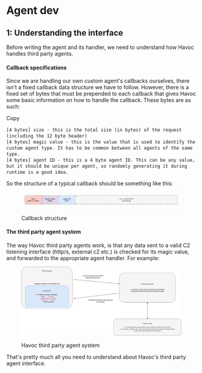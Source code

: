 # Agent dev

## 1: Understanding the interface

Before writing the agent and its handler, we need to understand how Havoc handles third party agents.

#### Callback specifications <a href="#callback-specifications" id="callback-specifications"></a>

Since we are handling our own custom agent's callbacks ourselves, there isn't a fixed callback data structure we have to follow. However, there is a fixed set of bytes that must be prepended to each callback that gives Havoc some basic information on how to handle the callback. These bytes are as such:

Copy

```
[4 bytes] size - this is the total size (in bytes) of the request (including the 12 byte header)
[4 bytes] magic value - this is the value that is used to identify the custom agent type. It has to be common between all agents of the same type.
[4 bytes] agent ID - this is a 4 byte agent ID. This can be any value, but it should be unique per agent, so randomly generating it during runtime is a good idea.
```

So the structure of a typical callback should be something like this:

<figure><img src="../../../.gitbook/assets/image (5).png" alt=""><figcaption><p>Callback structure</p></figcaption></figure>

#### The third party agent system <a href="#the-third-party-agent-system" id="the-third-party-agent-system"></a>

The way Havoc third party agents work, is that any data sent to a valid C2 listening interface (http/s, external c2 etc.) is checked for its magic value, and forwarded to the appropriate agent handler. For example:

<figure><img src="../../../.gitbook/assets/image (6).png" alt=""><figcaption><p>Havoc third party agent system</p></figcaption></figure>



That's pretty much all you need to understand about Havoc's third party agent interface.
